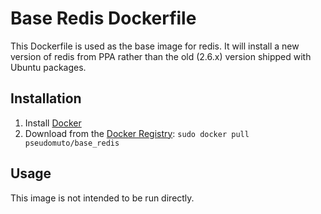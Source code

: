 # Base Redis Dockerfile

This Dockerfile is used as the base image for redis. It will install a new version of redis from PPA
rather than the old (2.6.x) version shipped with Ubuntu packages.

## Installation

1. Install [Docker]
2. Download from the [Docker Registry]: `sudo docker pull pseudomuto/base_redis`

## Usage

This image is not intended to be run directly.

[Docker]: https://www.docker.io/
[Docker Registry]: https://registry.hub.docker.com/
